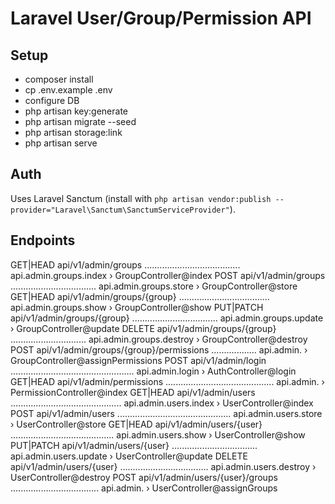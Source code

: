 # Laravel User/Group/Permission API

## Setup
- composer install
- cp .env.example .env
- configure DB
- php artisan key:generate
- php artisan migrate --seed
- php artisan storage:link
- php artisan serve

## Auth
Uses Laravel Sanctum (install with `php artisan vendor:publish --provider="Laravel\Sanctum\SanctumServiceProvider"`).

## Endpoints
  GET|HEAD        api/v1/admin/groups ...................................... api.admin.groups.index › GroupController@index
  POST            api/v1/admin/groups .................................. api.admin.groups.store › GroupController@store
  GET|HEAD        api/v1/admin/groups/{group} .................................... api.admin.groups.show › GroupController@show
  PUT|PATCH       api/v1/admin/groups/{group} .................................. api.admin.groups.update › GroupController@update
  DELETE          api/v1/admin/groups/{group} .............................. api.admin.groups.destroy › GroupController@destroy
  POST            api/v1/admin/groups/{group}/permissions .................. api.admin. › GroupController@assignPermissions
  POST            api/v1/admin/login ................................................. api.admin.login › AuthController@login
  GET|HEAD        api/v1/admin/permissions ........................................... api.admin. › PermissionController@index
  GET|HEAD        api/v1/admin/users ............................................ api.admin.users.index › UserController@index
  POST            api/v1/admin/users ............................................. api.admin.users.store › UserController@store
  GET|HEAD        api/v1/admin/users/{user} ......................................... api.admin.users.show › UserController@show
  PUT|PATCH       api/v1/admin/users/{user} .................................. api.admin.users.update › UserController@update
  DELETE          api/v1/admin/users/{user} ................................... api.admin.users.destroy › UserController@destroy
  POST            api/v1/admin/users/{user}/groups ................................... api.admin. › UserController@assignGroups
